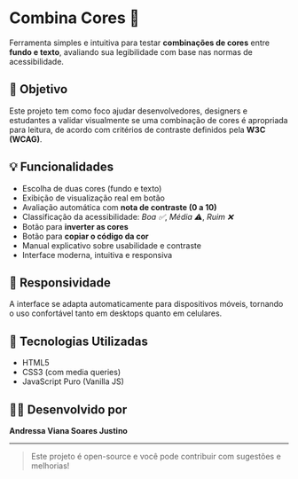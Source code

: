 # Combina Cores 🎨

Ferramenta simples e intuitiva para testar **combinações de cores** entre **fundo e texto**, avaliando sua legibilidade com base nas normas de acessibilidade.

## 🧠 Objetivo

Este projeto tem como foco ajudar desenvolvedores, designers e estudantes a validar visualmente se uma combinação de cores é apropriada para leitura, de acordo com critérios de contraste definidos pela **W3C (WCAG)**.

## 💡 Funcionalidades

- Escolha de duas cores (fundo e texto)
- Exibição de visualização real em botão
- Avaliação automática com **nota de contraste (0 a 10)**
- Classificação da acessibilidade: _Boa ✅_, _Média ⚠️_, _Ruim ❌_
- Botão para **inverter as cores**
- Botão para **copiar o código da cor**
- Manual explicativo sobre usabilidade e contraste
- Interface moderna, intuitiva e responsiva

## 📱 Responsividade

A interface se adapta automaticamente para dispositivos móveis, tornando o uso confortável tanto em desktops quanto em celulares.

## 🚀 Tecnologias Utilizadas

- HTML5
- CSS3 (com media queries)
- JavaScript Puro (Vanilla JS)

## 🧑‍💻 Desenvolvido por

**Andressa Viana Soares Justino**

---

> Este projeto é open-source e você pode contribuir com sugestões e melhorias!
